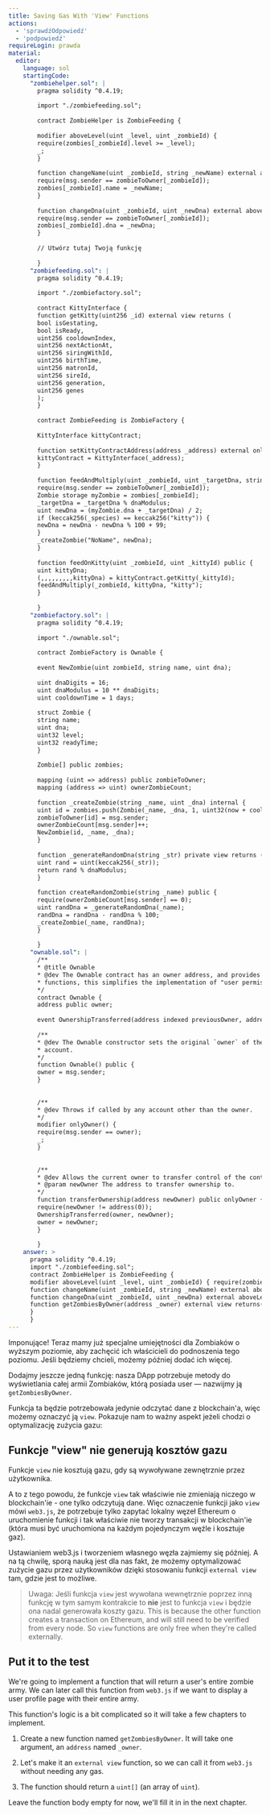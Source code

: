 ```yaml
---
title: Saving Gas With 'View' Functions
actions:
  - 'sprawdźOdpowiedź'
  - 'podpowiedź'
requireLogin: prawda
material:
  editor:
    language: sol
    startingCode:
      "zombiehelper.sol": |
        pragma solidity ^0.4.19;
        
        import "./zombiefeeding.sol";
        
        contract ZombieHelper is ZombieFeeding {
        
        modifier aboveLevel(uint _level, uint _zombieId) {
        require(zombies[_zombieId].level >= _level);
        _;
        }
        
        function changeName(uint _zombieId, string _newName) external aboveLevel(2, _zombieId) {
        require(msg.sender == zombieToOwner[_zombieId]);
        zombies[_zombieId].name = _newName;
        }
        
        function changeDna(uint _zombieId, uint _newDna) external aboveLevel(20, _zombieId) {
        require(msg.sender == zombieToOwner[_zombieId]);
        zombies[_zombieId].dna = _newDna;
        }
        
        // Utwórz tutaj Twoją funkcję
        
        }
      "zombiefeeding.sol": |
        pragma solidity ^0.4.19;
        
        import "./zombiefactory.sol";
        
        contract KittyInterface {
        function getKitty(uint256 _id) external view returns (
        bool isGestating,
        bool isReady,
        uint256 cooldownIndex,
        uint256 nextActionAt,
        uint256 siringWithId,
        uint256 birthTime,
        uint256 matronId,
        uint256 sireId,
        uint256 generation,
        uint256 genes
        );
        }
        
        contract ZombieFeeding is ZombieFactory {
        
        KittyInterface kittyContract;
        
        function setKittyContractAddress(address _address) external onlyOwner {
        kittyContract = KittyInterface(_address);
        }
        
        function feedAndMultiply(uint _zombieId, uint _targetDna, string _species) public {
        require(msg.sender == zombieToOwner[_zombieId]);
        Zombie storage myZombie = zombies[_zombieId];
        _targetDna = _targetDna % dnaModulus;
        uint newDna = (myZombie.dna + _targetDna) / 2;
        if (keccak256(_species) == keccak256("kitty")) {
        newDna = newDna - newDna % 100 + 99;
        }
        _createZombie("NoName", newDna);
        }
        
        function feedOnKitty(uint _zombieId, uint _kittyId) public {
        uint kittyDna;
        (,,,,,,,,,kittyDna) = kittyContract.getKitty(_kittyId);
        feedAndMultiply(_zombieId, kittyDna, "kitty");
        }
        
        }
      "zombiefactory.sol": |
        pragma solidity ^0.4.19;
        
        import "./ownable.sol";
        
        contract ZombieFactory is Ownable {
        
        event NewZombie(uint zombieId, string name, uint dna);
        
        uint dnaDigits = 16;
        uint dnaModulus = 10 ** dnaDigits;
        uint cooldownTime = 1 days;
        
        struct Zombie {
        string name;
        uint dna;
        uint32 level;
        uint32 readyTime;
        }
        
        Zombie[] public zombies;
        
        mapping (uint => address) public zombieToOwner;
        mapping (address => uint) ownerZombieCount;
        
        function _createZombie(string _name, uint _dna) internal {
        uint id = zombies.push(Zombie(_name, _dna, 1, uint32(now + cooldownTime))) - 1;
        zombieToOwner[id] = msg.sender;
        ownerZombieCount[msg.sender]++;
        NewZombie(id, _name, _dna);
        }
        
        function _generateRandomDna(string _str) private view returns (uint) {
        uint rand = uint(keccak256(_str));
        return rand % dnaModulus;
        }
        
        function createRandomZombie(string _name) public {
        require(ownerZombieCount[msg.sender] == 0);
        uint randDna = _generateRandomDna(_name);
        randDna = randDna - randDna % 100;
        _createZombie(_name, randDna);
        }
        
        }
      "ownable.sol": |
        /**
        * @title Ownable
        * @dev The Ownable contract has an owner address, and provides basic authorization control
        * functions, this simplifies the implementation of "user permissions".
        */
        contract Ownable {
        address public owner;
        
        event OwnershipTransferred(address indexed previousOwner, address indexed newOwner);
        
        /**
        * @dev The Ownable constructor sets the original `owner` of the contract to the sender
        * account.
        */
        function Ownable() public {
        owner = msg.sender;
        }
        
        
        /**
        * @dev Throws if called by any account other than the owner.
        */
        modifier onlyOwner() {
        require(msg.sender == owner);
        _;
        }
        
        
        /**
        * @dev Allows the current owner to transfer control of the contract to a newOwner.
        * @param newOwner The address to transfer ownership to.
        */
        function transferOwnership(address newOwner) public onlyOwner {
        require(newOwner != address(0));
        OwnershipTransferred(owner, newOwner);
        owner = newOwner;
        }
        
        }
    answer: >
      pragma solidity ^0.4.19;
      import "./zombiefeeding.sol";
      contract ZombieHelper is ZombieFeeding {
      modifier aboveLevel(uint _level, uint _zombieId) { require(zombies[_zombieId].level >= _level); _; }
      function changeName(uint _zombieId, string _newName) external aboveLevel(2, _zombieId) { require(msg.sender == zombieToOwner[_zombieId]); zombies[_zombieId].name = _newName; }
      function changeDna(uint _zombieId, uint _newDna) external aboveLevel(20, _zombieId) { require(msg.sender == zombieToOwner[_zombieId]); zombies[_zombieId].dna = _newDna; }
      function getZombiesByOwner(address _owner) external view returns(uint[]) {
      }
      }
---
```

Imponujące! Teraz mamy już specjalne umiejętności dla Zombiaków o wyższym poziomie, aby zachęcić ich właścicieli do podnoszenia tego poziomu. Jeśli będziemy chcieli, możemy później dodać ich więcej.

Dodajmy jeszcze jedną funkcję: nasza DApp potrzebuje metody do wyświetlania całej armii Zombiaków, którą posiada user — nazwijmy ją `getZombiesByOwner`.

Funkcja ta będzie potrzebowała jedynie odczytać dane z blockchain'a, więc możemy oznaczyć ją `view`. Pokazuje nam to ważny aspekt jeżeli chodzi o optymalizację zużycia gazu:

## Funkcje "view" nie generują kosztów gazu

Funkcje `view` nie kosztują gazu, gdy są wywoływane zewnętrznie przez użytkownika.

A to z tego powodu, że funkcje `view` tak właściwie nie zmieniają niczego w blockchain'ie - one tylko odczytują dane. Więc oznaczenie funkcji jako `view` mówi `web3.js`, że potrzebuje tylko zapytać lokalny węzeł Ethereum o uruchomienie funkcji i tak właściwie nie tworzy transakcji w blockchain'ie (która musi być uruchomiona na każdym pojedynczym węźle i kosztuje gaz).

Ustawianiem web3.js i tworzeniem własnego węzła zajmiemy się później. A na tą chwilę, sporą nauką jest dla nas fakt, że możemy optymalizować zużycie gazu przez użytkowników dzięki stosowaniu funkcji `external view` tam, gdzie jest to możliwe.

> Uwaga: Jeśli funkcja `view` jest wywołana wewnętrznie poprzez inną funkcję w tym samym kontrakcie to **nie** jest to funkcja `view` i będzie ona nadal generowała koszty gazu. This is because the other function creates a transaction on Ethereum, and will still need to be verified from every node. So `view` functions are only free when they're called externally.

## Put it to the test

We're going to implement a function that will return a user's entire zombie army. We can later call this function from `web3.js` if we want to display a user profile page with their entire army.

This function's logic is a bit complicated so it will take a few chapters to implement.

1. Create a new function named `getZombiesByOwner`. It will take one argument, an `address` named `_owner`.

2. Let's make it an `external view` function, so we can call it from `web3.js` without needing any gas.

3. The function should return a `uint[]` (an array of `uint`).

Leave the function body empty for now, we'll fill it in in the next chapter.